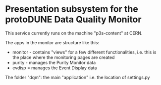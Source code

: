 # Presentation subsystem for the protoDUNE Data Quality Monitor

This service currently runs on the machine "p3s-content" at CERN.

The apps in the monitor are structure like this:
* monitor - contains "views" for a few different functionalities, i.e. this is the place where the monitoring pages are created
* purity - manages the Purity Monitor data
* evdisp = manages the Event Display data

The folder "dqm": the main "application" i.e. the location of settings.py

